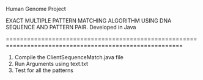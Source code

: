 Human Genome Project

EXACT MULTIPLE PATTERN MATCHING ALGORITHM USING DNA SEQUENCE AND PATTERN PAIR. Developed in Java

========================================================================================================

1) Compile the ClientSequenceMatch.java file
2) Run Arguments using text.txt 
3) Test for all the patterns
   
   
